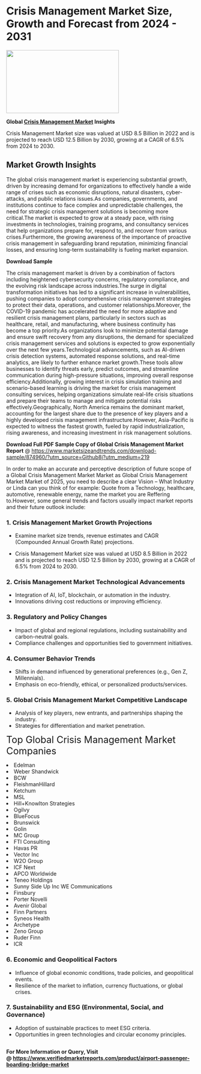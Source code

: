 <H1>Crisis Management Market Size, Growth and Forecast from 2024 - 2031</H1><img class="aligncenter size-medium wp-image-584254" src="https://thirdeyenews.in/wp-content/uploads/2024/09/Global-Market-Research-300x168.jpeg" alt="" width="300" height="168" /><p><strong>Global&nbsp;<a href="https://www.marketsizeandtrends.com/download-sample/874960/?utm_source=Github8j?utm_medium=219">Crisis Management Market</a> Insights</strong></p><p>Crisis Management Market size was valued at USD 8.5 Billion in 2022 and is projected to reach USD 12.5 Billion by 2030, growing at a CAGR of 6.5% from 2024 to 2030.</p><p><h2>Market Growth Insights</h2> <p>The global crisis management market is experiencing substantial growth, driven by increasing demand for organizations to effectively handle a wide range of crises such as economic disruptions, natural disasters, cyber-attacks, and public relations issues.As companies, governments, and institutions continue to face complex and unpredictable challenges, the need for strategic crisis management solutions is becoming more critical.The market is expected to grow at a steady pace, with rising investments in technologies, training programs, and consultancy services that help organizations prepare for, respond to, and recover from various crises.Furthermore, the growing awareness of the importance of proactive crisis management in safeguarding brand reputation, minimizing financial losses, and ensuring long-term sustainability is fueling market expansion.</p> <p><strong>Download Sample</strong></p> <p>The crisis management market is driven by a combination of factors including heightened cybersecurity concerns, regulatory compliance, and the evolving risk landscape across industries.The surge in digital transformation initiatives has led to a significant increase in vulnerabilities, pushing companies to adopt comprehensive crisis management strategies to protect their data, operations, and customer relationships.Moreover, the COVID-19 pandemic has accelerated the need for more adaptive and resilient crisis management plans, particularly in sectors such as healthcare, retail, and manufacturing, where business continuity has become a top priority.As organizations look to minimize potential damage and ensure swift recovery from any disruptions, the demand for specialized crisis management services and solutions is expected to grow exponentially over the next few years.Technological advancements, such as AI-driven crisis detection systems, automated response solutions, and real-time analytics, are likely to further enhance market growth.These tools allow businesses to identify threats early, predict outcomes, and streamline communication during high-pressure situations, improving overall response efficiency.Additionally, growing interest in crisis simulation training and scenario-based learning is driving the market for crisis management consulting services, helping organizations simulate real-life crisis situations and prepare their teams to manage and mitigate potential risks effectively.Geographically, North America remains the dominant market, accounting for the largest share due to the presence of key players and a highly developed crisis management infrastructure.However, Asia-Pacific is expected to witness the fastest growth, fueled by rapid industrialization, rising awareness, and increasing investment in risk management solutions.<p><span class=""><strong>Download Full PDF Sample Copy of Global Crisis Management Market Report</strong> @ <a href="https://www.marketsizeandtrends.com/download-sample/874960/?utm_source=Github8j?utm_medium=219" target="_blank">https://www.marketsizeandtrends.com/download-sample/874960/?utm_source=Github8j?utm_medium=219</a></span></p><p>In order to make an accurate and perceptive description of future scope of a Global&nbsp;Crisis Management Market Market as Global&nbsp;Crisis Management Market Market of 2025, you need to describe a clear Vision &ndash; What Industry or Linda can you think of for example: Quote from a Technology, healthcare, automotive, renewable energy, name the market you are Reffering to.However, some general trends and factors usually impact market reports and their future outlook include:</p><h3>1.&nbsp;<strong>Crisis Management Market Growth Projections</strong></h3><ul><li>Examine market size trends, revenue estimates and CAGR (Compounded Annual Growth Rate) projections.</li><li><p>Crisis Management Market size was valued at USD 8.5 Billion in 2022 and is projected to reach USD 12.5 Billion by 2030, growing at a CAGR of 6.5% from 2024 to 2030.</p></li></ul><h3>2.&nbsp;<strong>Crisis Management Market Technological Advancements</strong></h3><ul><li>Integration of AI, IoT, blockchain, or automation in the industry.</li><li>Innovations driving cost reductions or improving efficiency.</li></ul><h3>3.&nbsp;<strong>Regulatory and Policy Changes</strong></h3><ul><li>Impact of global and regional regulations, including sustainability and carbon-neutral goals.</li><li>Compliance challenges and opportunities tied to government initiatives.</li></ul><h3>4.&nbsp;<strong>Consumer Behavior Trends</strong></h3><ul><li>Shifts in demand influenced by generational preferences (e.g., Gen Z, Millennials).</li><li>Emphasis on eco-friendly, ethical, or personalized products/services.</li></ul><h3>5.&nbsp;<strong>Global Crisis Management Market Competitive Landscape</strong></h3><ul><li>Analysis of key players, new entrants, and partnerships shaping the industry.</li><li>Strategies for differentiation and market penetration.</li></ul><p data-pm-slice="1 1 []"><span style="color: inherit; font-family: inherit; font-size: 25px;">Top Global Crisis Management Market Companies</span></p><div class="" data-test-id=""><p><li>Edelman</li><li> Weber Shandwick</li><li> BCW</li><li> FleishmanHillard</li><li> Ketchum</li><li> MSL</li><li> Hill+Knowlton Strategies</li><li> Ogilvy</li><li> BlueFocus</li><li> Brunswick</li><li> Golin</li><li> MC Group</li><li> FTI Consulting</li><li> Havas PR</li><li> Vector Inc</li><li> W2O Group</li><li> ICF Next</li><li> APCO Worldwide</li><li> Teneo Holdings</li><li> Sunny Side Up Inc WE Communications</li><li> Finsbury</li><li> Porter Novelli</li><li> Avenir Global</li><li> Finn Partners</li><li> Syneos Health</li><li> Archetype</li><li> Zeno Group</li><li> Ruder Finn</li><li> ICR</li></p></div><h3>6.&nbsp;<strong>Economic and Geopolitical Factors</strong></h3><ul><li>Influence of global economic conditions, trade policies, and geopolitical events.</li><li>Resilience of the market to inflation, currency fluctuations, or global crises.</li></ul><h3>7.&nbsp;<strong>Sustainability and ESG (Environmental, Social, and Governance)</strong></h3><ul><li>Adoption of sustainable practices to meet ESG criteria.</li><li>Opportunities in green technologies and circular economy principles.</li></ul><h2><strong style="font-size: 14px;">For More Information or Query, Visit @&nbsp;</strong><a style="background-color: #ffffff; font-size: 14px;" href="https://www.marketsizeandtrends.com/report/crisis-management-market/" target="_blank">https://www.verifiedmarketreports.com/product/airport-passenger-boarding-bridge-market</a></h2>
